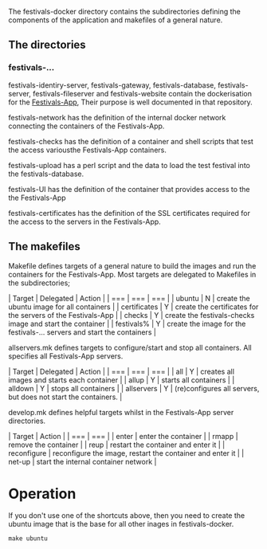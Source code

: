 The festivals-docker directory contains the subdirectories defining the components of the application and makefiles of a general nature.

## The directories
### festivals-...
festivals-identiry-server, festivals-gateway, festivals-database, festivals-server, festivals-fileserver and festivals-website contain the dockerisation for the [Festivals-App](https://github.com/Festivals-App), Their purpose is well documented in that repository.

festivals-network has the definition of the internal docker network connecting the containers of the Festivals-App.

festivals-checks has the definition of a container and shell scripts that test the access variousthe Festivals-App containers.

festivals-upload has a perl script and the data to load the test festival into the festivals-database.

festivals-UI has the definition of the container that provides access to the the Festivals-App

festivals-certificates has the definition of the SSL certificates required for the access to the servers in the Festivals-App.

## The makefiles
Makefile defines targets of a general nature to build the images and run the containers for the Festivals-App. Most targets are delegated to Makefiles in the subdirectories;

| Target | Delegated | Action |
| === | === | === |
| ubuntu | N | create the ubuntu image for all containers |
| certificates | Y | create the certificates for the servers of the Festivals-App |
| checks | Y | create the festivals-checks image and start the container |
| festivals% | Y | create the image for the festivals-... servers and start the containers |

allservers.mk defines targets to configure/start and stop all containers. All specifies all Festivals-App servers. 

| Target | Delegated | Action |
| === | === | === |
| all | Y | creates all images and starts each container |
| allup | Y | starts all containers |
| alldown | Y | stops all containers |
| allservers | Y | (re)configures all servers, but does not start the containers. |

develop.mk defines helpful targets whilst in the Festivals-App server directories. 

| Target | Action |
| === | === | 
| enter | enter the container |
| rmapp | remove the container |
| reup | restart the container and enter it |
| reconfigure | reconfigure the image, restart the container and enter it |
| net-up | start the internal container network |

# Operation
If you don't use one of the shortcuts above, then you need to create the ubuntu image that is the base for all other inages in festivals-docker.

```
make ubuntu
```

